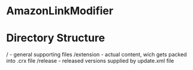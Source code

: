 AmazonLinkModifier
==================

Directory Structure
==================

/           - general supporting files
/extension  - actual content, wich gets packed into .crx file
/release    - released versions supplied by update.xml file